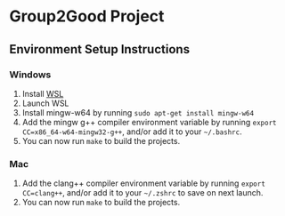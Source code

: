# Group2Good Project

## Environment Setup Instructions

### Windows
1. Install [WSL](https://learn.microsoft.com/en-us/windows/wsl/install)
2. Launch WSL
3. Install mingw-w64 by running `sudo apt-get install mingw-w64`
4. Add the mingw g++ compiler environment variable by running `export CC=x86_64-w64-mingw32-g++`, and/or add it to your `~/.bashrc`.
5. You can now run `make` to build the projects.

### Mac
1. Add the clang++ compiler environment variable by running `export CC=clang++`, and/or add it to your `~/.zshrc` to save on next launch.
2. You can now run `make` to build the projects.
